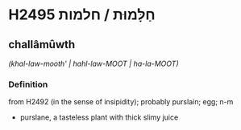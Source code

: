 # H2495 חַלָּמוּת / חלמות

## challâmûwth

_(khal-law-mooth' | hahl-law-MOOT | ha-la-MOOT)_

### Definition

from H2492 (in the sense of insipidity); probably purslain; egg; n-m

- purslane, a tasteless plant with thick slimy juice
